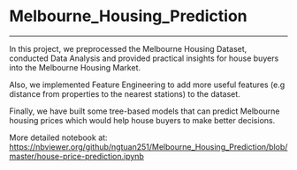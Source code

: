 # Melbourne_Housing_Prediction
---

In this project, we preprocessed the Melbourne Housing Dataset, conducted Data Analysis and provided practical insights for house buyers into the Melbourne Housing Market.

Also, we implemented Feature Engineering to add more useful features (e.g distance from properties to the nearest stations) to the dataset.

Finally, we have built some tree-based models that can predict Melbourne housing prices which would help house buyers to make better decisions.

More detailed notebook at: https://nbviewer.org/github/ngtuan251/Melbourne_Housing_Prediction/blob/master/house-price-prediction.ipynb
